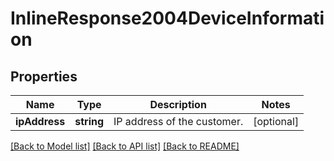 # InlineResponse2004DeviceInformation

## Properties
Name | Type | Description | Notes
------------ | ------------- | ------------- | -------------
**ipAddress** | **string** | IP address of the customer. | [optional] 

[[Back to Model list]](../README.md#documentation-for-models) [[Back to API list]](../README.md#documentation-for-api-endpoints) [[Back to README]](../README.md)


